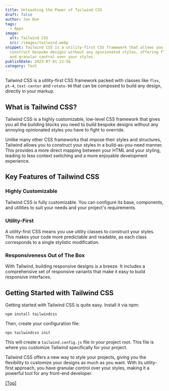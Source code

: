 ```yaml
---
title: Unleashing the Power of Tailwind CSS
draft: false
author: Jon Doe
tags:
  - Apps
image:
  alt: Tailwind CSS
  src: /images/tailwind.webp
snippet: Tailwind CSS is a utility-first CSS framework that allows you to
  construct bespoke designs without any opinionated styles, offering flexibility
  and granular control over your styles.
publishDate: 2023-07-01 22:56
category: Tech
---
```

Tailwind CSS is a utility-first CSS framework packed with classes like `flex`, `pt-4`, `text-center` and `rotate-90` that can be composed to build any design, directly in your markup. 

## What is Tailwind CSS?

Tailwind CSS is a highly customizable, low-level CSS framework that gives you all the building blocks you need to build bespoke designs without any annoying opinionated styles you have to fight to override. 

Unlike many other CSS frameworks that impose their styles and structures, Tailwind allows you to construct your styles in a build-as-you-need manner. This provides a more direct mapping between your HTML and your styling, leading to less context switching and a more enjoyable development experience.

## Key Features of Tailwind CSS

### Highly Customizable

Tailwind CSS is fully customizable. You can configure its base, components, and utilities to suit your needs and your project's requirements.


### Utility-First

A utility-first CSS means you use utility classes to construct your styles. This makes your code more predictable and readable, as each class corresponds to a single stylistic modification.


### Responsiveness Out of The Box

With Tailwind, building responsive designs is a breeze. It includes a comprehensive set of responsive variants that make it easy to build responsive interfaces.

## Getting Started with Tailwind CSS

Getting started with Tailwind CSS is quite easy. Install it via npm:

```shell
npm install tailwindcss
```

Then, create your configuration file:

```shell
npx tailwindcss init
```

This will create a `tailwind.config.js` file in your project root. This file is where you customize Tailwind specifically for your project.

Tailwind CSS offers a new way to style your projects, giving you the flexibility to customize your designs as much as you want. With its utility-first approach, you have granular control over your styles, making it a powerful tool for any front-end developer.

<a href="#top">[Top]</a>
